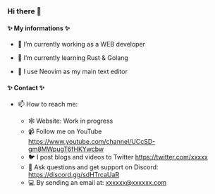 ### Hi there 👋

#### ✨ My informations ✨ 


- 🔭 I’m currently working as a WEB developer
   
- 🌱 I’m currently learning Rust & Golang

- 🫥 I use Neovim as my main text editor

    
#### ✨ Contact ✨ 

- 📫 How to reach me: 

  - 🕸️ Website: Work in progress
  - 📹 Follow me on YouTube https://www.youtube.com/channel/UCcSD-gm8MWpugT6fHKYwcbw
  - 🐦 I post blogs and videos to Twitter https://twitter.com/xxxxx
  - 🔌 Ask questions and get support on Discord: https://discord.gg/sdHTrcaUaR
  - 💻 By sending an email at: xxxxxx@xxxxxx.com
